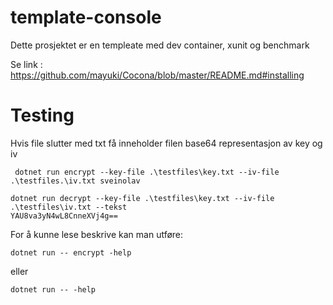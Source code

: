 # template-console
Dette prosjektet er en templeate med dev container, xunit og benchmark

Se link : https://github.com/mayuki/Cocona/blob/master/README.md#installing

# Testing
Hvis file slutter med txt få inneholder filen base64 representasjon av key og iv
```
 dotnet run encrypt --key-file .\testfiles\key.txt --iv-file .\testfiles.\iv.txt sveinolav
```
```
dotnet run decrypt --key-file .\testfiles\key.txt --iv-file .\testfiles\iv.txt --tekst 
YAU8va3yN4wL8CnneXVj4g==
```
For å kunne lese beskrive kan man utføre:
```
dotnet run -- encrypt -help
```
eller
```
dotnet run -- -help
```